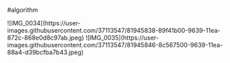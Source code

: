 #algorithm

<div>
![IMG_0034](https://user-images.githubusercontent.com/37113547/81945838-89f41b00-9639-11ea-872c-868e0d8c97ab.jpeg)
![IMG_0035](https://user-images.githubusercontent.com/37113547/81945846-8c567500-9639-11ea-88a4-d39bcfba7b43.jpeg)
</div>
